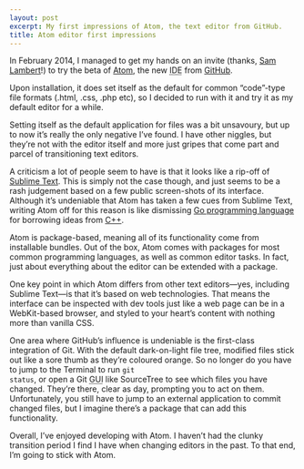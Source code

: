 ```yaml
---
layout: post
excerpt: My first impressions of Atom, the text editor from GitHub.
title: Atom editor first impressions
---
```

<p class="lead">In February 2014, I managed to get my hands on an invite (thanks, <a href="https://twitter.com/isamlambert" rel="external nofollow">Sam Lambert</a>!) to try the beta of <a href="https://atom.io/" rel="external">Atom</a>, the new <abbr class="initialism" title="Integrated Development Environment">IDE</abbr> from <a href="https://github.com/" rel="external">GitHub</a>.</p>

Upon installation, it does set itself as the default for common “code”-type file formats (.html, .css, .php etc), so I decided to run with it and try it as my default editor for a while.

Setting itself as the default application for files was a bit unsavoury, but up to now it’s really the only negative I’ve found.
I have other niggles, but they’re not with the editor itself and more just gripes that come part and parcel of transitioning text editors.

A criticism a lot of people seem to have is that it looks like a rip-off of [Sublime Text](http://www.sublimetext.com/).
This is simply not the case though, and just seems to be a rash judgement based on a few public screen-shots of its interface.
Although it’s undeniable that Atom has taken a few cues from Sublime Text, writing Atom off for this reason is like dismissing [Go programming language](http://golang.org) for borrowing ideas from [C++](http://www.cplusplus.com/).

Atom is package-based, meaning all of its functionality come from installable bundles.
Out of the box, Atom comes with packages for most common programming languages, as well as common editor tasks.
In fact, just about everything about the editor can be extended with a package.

One key point in which Atom differs from other text editors—yes, including Sublime Text—is that it’s based on web technologies.
That means the interface can be inspected with dev tools just like a web page can be in a WebKit-based browser, and styled to your heart’s content with nothing more than vanilla CSS.

One area where GitHub’s influence is undeniable is the first-class integration of Git.
With the default dark-on-light file tree, modified files stick out like a sore thumb as they’re coloured orange.
So no longer do you have to jump to the Terminal to run <code>git status</code>, or open a Git <abbr class="initialism" title="Graphical User Interface">GUI</abbr> like SourceTree to see which files you have changed.
They’re there, clear as day, prompting you to act on them.
Unfortunately, you still have to jump to an external application to commit changed files, but I imagine there’s a package that can add this functionality.

Overall, I’ve enjoyed developing with Atom.
I haven’t had the clunky transition period I find I have when changing editors in the past.
To that end, I’m going to stick with Atom.
